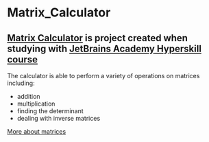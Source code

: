 # Matrix_Calculator
## [Matrix Calculator][1] is project created when studying with [JetBrains Academy Hyperskill course][2]

The calculator is able to perform a variety of operations on matrices including:
* addition
* multiplication
* finding the determinant
* dealing with inverse matrices

[More about matrices](https://en.wikipedia.org/wiki/Matrix_(mathematics))

[1]: Matrix_calculator/matrix_calculator.py
[2]: https://hyperskill.org

